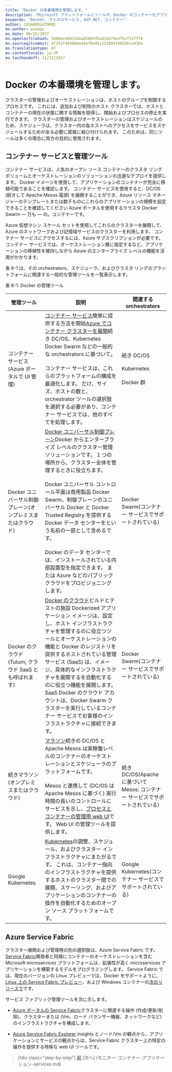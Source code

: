 ```yaml
---
title: "Docker の本番環境を管理します。"
description: "Microsoft プラットフォームとツールが、Docker のコンテナー化アプリケーションのライフ サイクル"
keywords: "Docker, マイクロサービス, ASP.NET, コンテナー"
author: CESARDELATORRE
ms.author: wiwagn
ms.date: 09/22/2017
ms.openlocfilehash: 5686dcb0932d4a8580fd5ad3daf9e3f5cf52fff8
ms.sourcegitcommit: 4f3fef493080a43e70e951223894768d36ce430a
ms.translationtype: HT
ms.contentlocale: ja-JP
ms.lasthandoff: 11/21/2017
---
```

# <a name="manage-production-docker-environments"></a>Docker の本番環境を管理します。

クラスターの管理およびオーケストレーションは、ホストのグループを制御するプロセスです。 これには、追加および削除のホスト クラスターでは、ホストとコンテナーの現在の状態に関する情報を取得し、開始およびプロセスの停止を実行できます。 クラスターの管理およびオーケストレーションはスケジュールのため、スケジューラは、クラスター内の各ホストへのアクセスをサービスをスケジュールするためがある必要に密接に結び付けられます。 このためは、同じツールは多くの場合に両方の目的に使用されます。

## <a name="container-service-and-management-tools"></a>コンテナー サービスと管理ツール

コンテナー サービスは、人気のオープン ソース コンテナーのクラスタ リング ボリュームとオーケストレーションのソリューションの迅速なデプロイを提供します。 Docker イメージを使用して、アプリケーションのコンテナーが完全に移植可能であることを確認します。 コンテナー サービスを使用すると、DC/OS (続きして Apache Mesos 電源) を展開することができ、Azure リソース マネージャーのテンプレートまたは数千ものにこれらのアプリケーションの規模を設定できることを確認してください Azure ポータルを使用するクラスタ Docker Swarm — 万も — の。コンテナーです。

Azure 仮想マシン スケール セットを使用してこれらのクラスターを展開して、Azure のネットワークおよび記憶域サービスのクラスターを利用します。 コンテナー サービスにアクセスするには、Azure サブスクリプションが必要です。 コンテナー サービスでは、オーケストレーション層に指定するなど、アプリケーションの移植性を維持しながら Azure のエンタープライズ レベルの機能を活用がかかります。

表 6-1 は、その orchestrators、スケジューラ、およびクラスタ リングのプラットフォームに関連する一般的な管理ツールを一覧表示します。

表 6-1: Docker の管理ツール


| 管理ツール      | 説明           | 関連する orchestrators |
|-----------------------|-----------------------|-----------------------|
| コンテナー サービス\(Azure ポータルで UI 管理) | [コンテナー サービス](https://azure.microsoft.com/en-us/services/container-service/)簡単に提供する方法を開始[Azure でコンテナー クラスターを展開](https://docs.microsoft.com/azure/container-service/dcos-swarm/container-service-deployment)続き DC/OS、Kubernetes Docker Swarm などの一般的な orchestrators に基づいて。 <br /><br /> コンテナー サービスは、これらのプラットフォームの構成を最適化します。 だけ、サイズ、ホストの数と、orchestrator ツールの選択肢を選択する必要があり、コンテナー サービスでは、他のすべてを処理します。 | 続き DC/OS <br /><br /> Kubernetes <br /><br /> Docker 群 |
| Docker ユニバーサル制御プレーン\(オンプレミスまたはクラウド) | [Docker ユニバーサル制御プレーン](https://docs.docker.com/v1.11/ucp/overview/)Docker からエンタープライズ レベルのクラスター管理ソリューションです。 1 つの場所から、クラスター全体を管理するときに役立ちます。 <br /><br /> Docker ユニバーサル コントロール平面は商用製品 Docker Swarm、制御プレーンのユニバーサル Docker と Docker Trusted Registry を提供する Docker データ センターをという名前の一部として含めるです。 <br /><br /> Docker のデータ センターでは、インストールされている内部設置型を指定できます。 または Azure などのパブリック クラウドをプロビジョニングします。 | Docker Swarm\(コンテナー サービスでサポートされている) |
| Docker のクラウド\(Tutum; クラウド SaaS とも呼ばれます) | [Docker のクラウド](https://docs.docker.com/docker-cloud/)ビルドとテストの施設 Dockerized アプリケーション イメージは、設定し、ホスト インフラストラクチャを管理するのに役立つツールとオーケストレーションの機能と Docker のレジストリを提供するホストされている管理サービス (SaaS) は、イメージ、具体的なインフラストラクチャを展開するを自動化するのに役立つ機能を展開します。 SaaS Docker のクラウド アカウントは、Docker Swarm クラスターを実行しているコンテナー サービスでお客様のインフラストラクチャに接続できます。 | Docker Swarm\(コンテナー サービスでサポートされている) |
| 続きマラソン\(オンプレミスまたはクラウド) | [マラソン](https://mesosphere.github.io/marathon/docs/marathon-ui.html)続きの DC/OS と Apache Mesos は実稼働レベルのコンテナーのオーケストレーションとスケジューラのプラットフォームです。 <br /><br /> Mesos と連携して (DC/OS は Apache Mesos に基づく) 実行時間の長いのコントロールにサービスを示し、[プロセスとコンテナーの管理用 web UI](https://mesosphere.github.io/marathon/docs/marathon-ui.html)です。 Web UI の管理ツールを提供します。 | 続き DC/OS\(Apache に基づいて Mesos; コンテナー サービスでサポートされている) |
| Google Kubernetes | [Kubernetes](http://kubernetes.io/docs/user-guide/ui/#dashboard-access)の調整、スケジュール、およびクラスター インフラストラクチャにまたがるです。 これは、コンテナー指向のインフラストラクチャを提供するホストのクラスター間での展開、スケーリング、およびアプリケーションのコンテナーの操作を自動化するためのオープン ソース プラットフォームです。 | Google Kubernetes\(コンテナー サービスでサポートされている) |

## <a name="azure-service-fabric"></a>Azure Service Fabric

クラスター展開および管理用の別の選択肢は、Azure Service Fabric です。 [Service Fabric](https://azure.microsoft.com/en-us/services/service-fabric/)開発者と同様にコンテナーのオーケストレーションを含む Microsoft microservices プラットフォームは、拡張性が高く microservices アプリケーションを構築するモデルをプログラミングします。 Service Fabric では、現在のバージョンの Linux プレビューでは、Docker をサポートように、 [Linux 上の Service Fabric プレビュー](https://docs.microsoft.com/azure/service-fabric/service-fabric-deploy-anywhere)、および Windows コンテナーの[次のリリースで](https://docs.microsoft.com/azure/service-fabric/service-fabric-containers-overview)です。

サービス ファブリック管理ツールを次に示します。

-   [Azure ポータルの Service Fabric](https://docs.microsoft.com/azure/service-fabric/service-fabric-cluster-creation-via-portal)クラスターに関連する操作 (作成/更新/削除)、クラスターまたは (Vm、ロード バランサー機器、ネットワークなど) のインフラストラクチャを構成します。

-   [Azure Service Fabric Explorer](https://docs.microsoft.com/azure/service-fabric/service-fabric-visualizing-your-cluster) insights とノード/Vm の観点から、アプリケーションとサービスの観点からは、Service Fabric クラスター上の特定の操作を提供する特殊な web UI ツールです。


>[!div class="step-by-step"]
[前](run-microservices-based-applications-in-production.md) [次へ] (モニター-コンテナー-アプリケーション-services.md)
